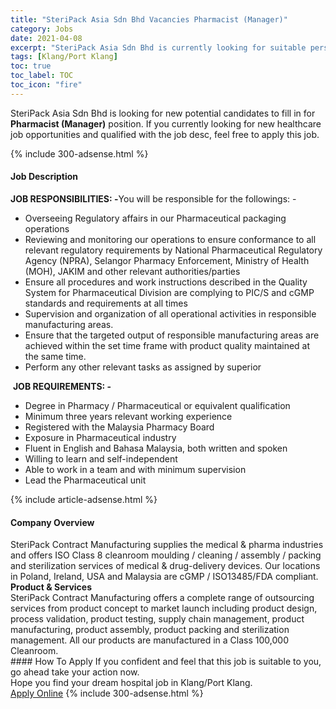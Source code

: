 ```yaml
---
title: "SteriPack Asia Sdn Bhd Vacancies Pharmacist (Manager)" 
category: Jobs 
date: 2021-04-08 
excerpt: "SteriPack Asia Sdn Bhd is currently looking for suitable person to fill in the Pharmacist (Manager) which positioned at Klang/Port Klang" 
tags: [Klang/Port Klang] 
toc: true 
toc_label: TOC 
toc_icon: "fire" 
--- 
```


<p>SteriPack Asia Sdn Bhd is looking for new potential candidates to fill in for <b>Pharmacist (Manager)</b> position. If you currently looking for new healthcare job opportunities and qualified with the job desc, feel free to apply this job.
</p>{% include 300-adsense.html %} 
<div><div><h4>Job Description</h4></div><div><div><span><div><div><strong>JOB RESPONSIBILITIES: -</strong>You will be responsible for the followings: -<ul><li>Overseeing Regulatory affairs in our Pharmaceutical packaging operations</li><li>Reviewing and monitoring our operations to ensure conformance to all relevant regulatory requirements by National Pharmaceutical Regulatory Agency (NPRA), Selangor Pharmacy Enforcement, Ministry of Health (MOH), JAKIM and other relevant authorities/parties</li><li>Ensure all procedures and work instructions described in the Quality System for Pharmaceutical Division are complying to PIC/S and cGMP standards and requirements at all times</li><li>Supervision and organization of all operational activities in responsible manufacturing areas.</li><li>Ensure that the targeted output of responsible manufacturing areas are achieved within the set time frame with product quality maintained at the same time.</li><li>Perform any other relevant tasks as assigned by superior</li></ul>&#160;<strong>JOB REQUIREMENTS: -</strong><ul><li>Degree in Pharmacy / Pharmaceutical or equivalent qualification</li><li>Minimum three years relevant working experience</li><li>Registered with the Malaysia Pharmacy Board</li><li>Exposure in Pharmaceutical industry</li><li>Fluent in English and Bahasa Malaysia, both written and spoken</li><li>Willing to learn and self-independent</li><li>Able to work in a team and with minimum supervision</li><li>Lead the Pharmaceutical unit</li></ul></div></div></span></div></div></div> 
{% include article-adsense.html %} 
<div><div><h4>Company Overview</h4></div><div><div><span><div><div>SteriPack Contract Manufacturing supplies the medical &amp; pharma industries and offers ISO Class 8 cleanroom moulding / cleaning / assembly / packing and sterilization services of medical &amp; drug-delivery devices. Our locations in Poland, Ireland, USA and Malaysia are cGMP / ISO13485/FDA compliant.</div>
<div><strong>Product &amp; Services</strong></div>
<div>SteriPack Contract Manufacturing offers a complete range of outsourcing services from product concept to market launch including product design, process validation, product testing, supply chain management, product manufacturing, product assembly, product packing and sterilization management. All our products are manufactured in a Class 100,000 Cleanroom.</div></div></span></div></div></div> 
#### How To Apply 
If you confident and feel that this job is suitable to you, go ahead take your action now. <br/> 
Hope you find your dream hospital job in Klang/Port Klang. <br/> 
<a href="https://www.jobstreet.com.my/en/job/pharmacist-manager-4509373?jobId=jobstreet-my-job-4509373" class="btn btn--warning" target="_blank" rel="nofollow noopenner">Apply Online</a> 
{% include 300-adsense.html %} 